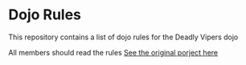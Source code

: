 Dojo Rules
==========

This repository contains a list of dojo rules for the Deadly Vipers dojo

All members should read the rules
[See the original porject here](https://github.com/deadlyvipers)